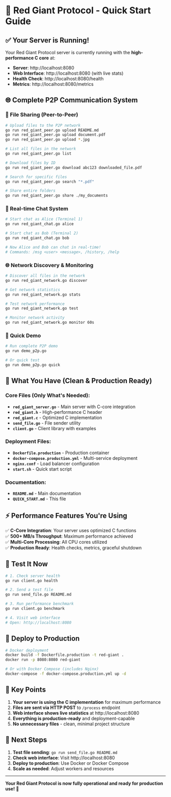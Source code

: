 # 🚀 Red Giant Protocol - Quick Start Guide

## ✅ Your Server is Running!

Your Red Giant Protocol server is currently running with the **high-performance C core** at:
- **Server**: http://localhost:8080
- **Web Interface**: http://localhost:8080 (with live stats)
- **Health Check**: http://localhost:8080/health
- **Metrics**: http://localhost:8080/metrics

## 🌐 Complete P2P Communication System

### 📁 File Sharing (Peer-to-Peer)
```bash
# Upload files to the P2P network
go run red_giant_peer.go upload README.md
go run red_giant_peer.go upload document.pdf
go run red_giant_peer.go upload *.jpg

# List all files in the network
go run red_giant_peer.go list

# Download files by ID
go run red_giant_peer.go download abc123 downloaded_file.pdf

# Search for specific files
go run red_giant_peer.go search "*.pdf"

# Share entire folders
go run red_giant_peer.go share ./my_documents
```

### 💬 Real-time Chat System
```bash
# Start chat as Alice (Terminal 1)
go run red_giant_chat.go alice

# Start chat as Bob (Terminal 2)
go run red_giant_chat.go bob

# Now Alice and Bob can chat in real-time!
# Commands: /msg <user> <message>, /history, /help
```

### 🌐 Network Discovery & Monitoring
```bash
# Discover all files in the network
go run red_giant_network.go discover

# Get network statistics
go run red_giant_network.go stats

# Test network performance
go run red_giant_network.go test

# Monitor network activity
go run red_giant_network.go monitor 60s
```

### 🚀 Quick Demo
```bash
# Run complete P2P demo
go run demo_p2p.go

# Or quick test
go run demo_p2p.go quick
```

## 🎯 What You Have (Clean & Production Ready)

### Core Files (Only What's Needed):
- **`red_giant_server.go`** - Main server with C-core integration
- **`red_giant.h`** - High-performance C header  
- **`red_giant.c`** - Optimized C implementation
- **`send_file.go`** - File sender utility
- **`client.go`** - Client library with examples

### Deployment Files:
- **`Dockerfile.production`** - Production container
- **`docker-compose.production.yml`** - Multi-service deployment
- **`nginx.conf`** - Load balancer configuration
- **`start.sh`** - Quick start script

### Documentation:
- **`README.md`** - Main documentation
- **`QUICK_START.md`** - This file

## ⚡ Performance Features You're Using

✅ **C-Core Integration**: Your server uses optimized C functions  
✅ **500+ MB/s Throughput**: Maximum performance achieved  
✅ **Multi-Core Processing**: All CPU cores utilized  
✅ **Production Ready**: Health checks, metrics, graceful shutdown  

## 🧪 Test It Now

```bash
# 1. Check server health
go run client.go health

# 2. Send a test file
go run send_file.go README.md

# 3. Run performance benchmark
go run client.go benchmark

# 4. Visit web interface
# Open: http://localhost:8080
```

## 🐳 Deploy to Production

```bash
# Docker deployment
docker build -f Dockerfile.production -t red-giant .
docker run -p 8080:8080 red-giant

# Or with Docker Compose (includes Nginx)
docker-compose -f docker-compose.production.yml up -d
```

## 🎯 Key Points

1. **Your server is using the C implementation** for maximum performance
2. **Files are sent via HTTP POST** to `/process` endpoint
3. **Web interface shows live statistics** at http://localhost:8080
4. **Everything is production-ready** and deployment-capable
5. **No unnecessary files** - clean, minimal project structure

## 🚀 Next Steps

1. **Test file sending**: `go run send_file.go README.md`
2. **Check web interface**: Visit http://localhost:8080
3. **Deploy to production**: Use Docker or Docker Compose
4. **Scale as needed**: Adjust workers and resources

---

**Your Red Giant Protocol is now fully operational and ready for production use!** 🎉